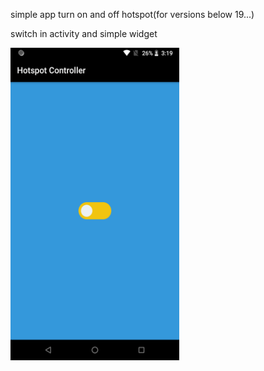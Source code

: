 simple app turn on and off hotspot(for versions below 19...)

switch in activity and simple widget

<img src="https://raw.githubusercontent.com/farshidroohi/Hotspotcontroller/master/art/art.png" alt="screenshot" width="270px" height="500px">
